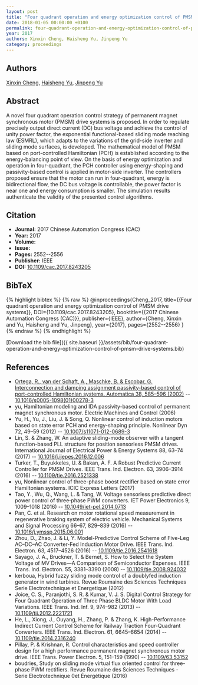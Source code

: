 ```yaml
---
layout: post
title: "Four quadrant operation and energy optimization control of PMSM drive systems"
date: 2018-01-05 00:00:00 +0100
permalink: four-quadrant-operation-and-energy-optimization-control-of-pmsm-drive-systems
year: 2017
authors: Xinxin Cheng, Haisheng Yu, Jinpeng Yu
category: proceedings
---
```

 
## Authors
[Xinxin Cheng](authors/xinxin-cheng), [Haisheng Yu](authors/haisheng-yu), [Jinpeng Yu](authors/jinpeng-yu)
 
## Abstract
A novel four quadrant operation control strategy of permanent magnet synchronous motor (PMSM) drive systems is proposed. In order to regulate precisely output direct current (DC) bus voltage and achieve the control of unity power factor, the exponential functional-based sliding mode reaching law (ESMRL), which adapts to the variations of the grid-side inverter and sliding mode surfaces, is developed. The mathematical model of PMSM based on port-controlled Hamiltonian (PCH) is established according to the energy-balancing point of view. On the basis of energy optimization and operation in four-quadrant, the PCH controller using energy-shaping and passivity-based control is applied in motor-side inverter. The controllers proposed ensure that the motor can run in four-quadrant, energy is bidirectional flow, the DC bus voltage is controllable, the power factor is near one and energy consumption is smaller. The simulation results authenticate the validity of the presented control algorithms.
 
## Citation
- **Journal:** 2017 Chinese Automation Congress (CAC)
- **Year:** 2017
- **Volume:** 
- **Issue:** 
- **Pages:** 2552--2556
- **Publisher:** IEEE
- **DOI:** [10.1109/cac.2017.8243205](https://doi.org/10.1109/cac.2017.8243205)
 
## BibTeX
{% highlight bibtex %}
{% raw %}
@inproceedings{Cheng_2017,
  title={{Four quadrant operation and energy optimization control of PMSM drive systems}},
  DOI={10.1109/cac.2017.8243205},
  booktitle={{2017 Chinese Automation Congress (CAC)}},
  publisher={IEEE},
  author={Cheng, Xinxin and Yu, Haisheng and Yu, Jinpeng},
  year={2017},
  pages={2552--2556}
}
{% endraw %}
{% endhighlight %}
 
[Download the bib file]({{ site.baseurl }}/assets/bib/four-quadrant-operation-and-energy-optimization-control-of-pmsm-drive-systems.bib)
 
## References
- [Ortega, R., van der Schaft, A., Maschke, B. & Escobar, G. Interconnection and damping assignment passivity-based control of port-controlled Hamiltonian systems. Automatica 38, 585–596 (2002)](interconnection-and-damping-assignment-passivity-based-control-of-port-controlled-hamiltonian-systems) -- [10.1016/s0005-1098(01)00278-3](https://doi.org/10.1016/s0005-1098(01)00278-3)
- yu, Hamiltonian modeling and IDA passivity-based control of permanent magnet synchronous motor. Electric Machines and Control (2006)
- Yu, H., Yu, J., Liu, J. & Song, Q. Nonlinear control of induction motors based on state error PCH and energy-shaping principle. Nonlinear Dyn 72, 49–59 (2012) -- [10.1007/s11071-012-0689-3](https://doi.org/10.1007/s11071-012-0689-3)
- Lin, S. & Zhang, W. An adaptive sliding-mode observer with a tangent function-based PLL structure for position sensorless PMSM drives. International Journal of Electrical Power &amp; Energy Systems 88, 63–74 (2017) -- [10.1016/j.ijepes.2016.12.006](https://doi.org/10.1016/j.ijepes.2016.12.006)
- Turker, T., Buyukkeles, U. & Bakan, A. F. A Robust Predictive Current Controller for PMSM Drives. IEEE Trans. Ind. Electron. 63, 3906–3914 (2016) -- [10.1109/tie.2016.2521338](https://doi.org/10.1109/tie.2016.2521338)
- yu, Nonlinear control of three-phase boost rectifier based on state error Hamiltonian systems. ICIC Express Letters (2017)
- Tao, Y., Wu, Q., Wang, L. & Tang, W. Voltage sensorless predictive direct power control of three‐phase PWM converters. IET Power Electronics 9, 1009–1018 (2016) -- [10.1049/iet-pel.2014.0713](https://doi.org/10.1049/iet-pel.2014.0713)
- Pan, C. et al. Research on motor rotational speed measurement in regenerative braking system of electric vehicle. Mechanical Systems and Signal Processing 66–67, 829–839 (2016) -- [10.1016/j.ymssp.2015.06.001](https://doi.org/10.1016/j.ymssp.2015.06.001)
- Zhou, D., Zhao, J. & Li, Y. Model-Predictive Control Scheme of Five-Leg AC–DC–AC Converter-Fed Induction Motor Drive. IEEE Trans. Ind. Electron. 63, 4517–4526 (2016) -- [10.1109/tie.2016.2541618](https://doi.org/10.1109/tie.2016.2541618)
- Sayago, J. A., Bruckner, T. & Bernet, S. How to Select the System Voltage of MV Drives—A Comparison of Semiconductor Expenses. IEEE Trans. Ind. Electron. 55, 3381–3390 (2008) -- [10.1109/tie.2008.924032](https://doi.org/10.1109/tie.2008.924032)
- kerboua, Hybrid fuzzy sliding mode control of a doublyfed induction generator in wind turbines. Revue Roumaine des Sciences Techniques Serie Electrotechnique et Energetique (2012)
- Joice, C. S., Paranjothi, S. R. & Kumar, V. J. S. Digital Control Strategy for Four Quadrant Operation of Three Phase BLDC Motor With Load Variations. IEEE Trans. Ind. Inf. 9, 974–982 (2013) -- [10.1109/tii.2012.2221721](https://doi.org/10.1109/tii.2012.2221721)
- He, L., Xiong, J., Ouyang, H., Zhang, P. & Zhang, K. High-Performance Indirect Current Control Scheme for Railway Traction Four-Quadrant Converters. IEEE Trans. Ind. Electron. 61, 6645–6654 (2014) -- [10.1109/tie.2014.2316240](https://doi.org/10.1109/tie.2014.2316240)
- Pillay, P. & Krishnan, R. Control characteristics and speed controller design for a high performance permanent magnet synchronous motor drive. IEEE Trans. Power Electron. 5, 151–159 (1990) -- [10.1109/63.53152](https://doi.org/10.1109/63.53152)
- boudries, Study on sliding mode virtual flux oriented control for three-phase PWM rectifiers. Revue Roumaine des Sciences Techniques - Serie Electrotechnique 0et &#x00C9;nerg&#x00E9;tique (2016)

